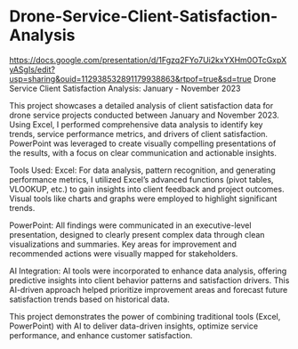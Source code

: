 # Drone-Service-Client-Satisfaction-Analysis
https://docs.google.com/presentation/d/1Fgzq2FYo7Ui2kxYXHm0OTcGxpXyASgIs/edit?usp=sharing&ouid=112938532891179938863&rtpof=true&sd=true
Drone Service Client Satisfaction Analysis: January - November 2023

This project showcases a detailed analysis of client satisfaction data for drone service projects conducted between January and November 2023. Using Excel, I performed comprehensive data analysis to identify key trends, service performance metrics, and drivers of client satisfaction. PowerPoint was leveraged to create visually compelling presentations of the results, with a focus on clear communication and actionable insights.

Tools Used:
Excel: For data analysis, pattern recognition, and generating performance metrics, I utilized Excel’s advanced functions (pivot tables, VLOOKUP, etc.) to gain insights into client feedback and project outcomes. Visual tools like charts and graphs were employed to highlight significant trends.

PowerPoint: All findings were communicated in an executive-level presentation, designed to clearly present complex data through clean visualizations and summaries. Key areas for improvement and recommended actions were visually mapped for stakeholders.

AI Integration: AI tools were incorporated to enhance data analysis, offering predictive insights into client behavior patterns and satisfaction drivers. This AI-driven approach helped prioritize improvement areas and forecast future satisfaction trends based on historical data.

This project demonstrates the power of combining traditional tools (Excel, PowerPoint) with AI to deliver data-driven insights, optimize service performance, and enhance customer satisfaction.
